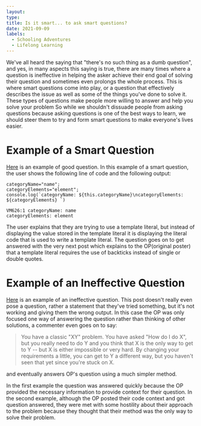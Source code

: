 ```yaml
---
layout: 
type: 
title: Is it smart... to ask smart questions?
date: 2021-09-09
labels:
  - Schooling Adventures
  - Lifelong Learning
---
```


We've all heard the saying that "there's no such thing as a dumb question", and yes, in many aspects this saying is true, there are many times where a question is ineffective in helping the asker achieve their end goal of solving their question and sometimes even prolongs the whole process. This is where smart questions come into play, or a question that effectively describes the issue as well as some of the things you've done to solve it. These types of questions make people more willing to answer and help you solve your problem So while we shouldn't dissuade people from asking questions because asking questions is one of the best ways to learn, we should steer them to try and form smart questions to make everyone's lives easier.

# Example of a Smart Question
[Here](https://stackoverflow.com/questions/37245679/ecmascript-template-literals-like-some-string-are-not-working) is an example of good question. In this example of a smart question, the user shows the following line of code and the following output:

```
categoryName="name";
categoryElements="element";
console.log(`categoryName: ${this.categoryName}\ncategoryElements: ${categoryElements} `) 
```
```
VM626:1 categoryName: name 
categoryElements: element
```
The user explains that they are trying to use a template literal, but instead of displaying the value stored in the template literal it is displaying the literal code that is used to write a template literal. The question goes on to get answered with the very next post which explains to the OP(original poster) that a template literal requires the use of backticks instead of single or double quotes. 

# Example of an Ineffective Question
[Here](https://stackoverflow.com/questions/42384565/return-json-object-with-duplicate-keys-using-c-sharp) is an example of an ineffective question. This post doesn't really even pose a question, rather a statement that they've tried something, but it's not working and giving them the wrong output. In this case the OP was only focused one way of answering the question rather than thinking of other solutions, a commenter even goes on to say: 
> You have a classic "XY" problem. You have asked "How do I do X", but you really need to do Y and you think that X is the only way to get to Y -- but X is either impossible or very hard. By changing your requirements a little, you can get to Y a different way, but you haven't seen that yet since you're stuck on X.

and eventually answers OP's question using a much simpler method.

In the first example the question was answered quickly because the OP provided the necessary information to provide context for their question. In the second example, although the OP posted their code context and got question answered, they were met with some hostility about their approach to the problem because they thought that their method was the only way to solve their problem.

